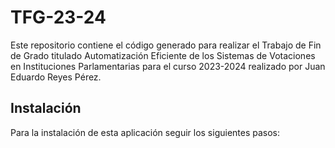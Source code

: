 # TFG-23-24

Este repositorio contiene el código generado para realizar el Trabajo de Fin de Grado titulado Automatización Eficiente de los Sistemas de Votaciones en Instituciones Parlamentarias para el curso 2023-2024 realizado por Juan Eduardo Reyes Pérez.

## Instalación

Para la instalación de esta aplicación seguir los siguientes pasos:
